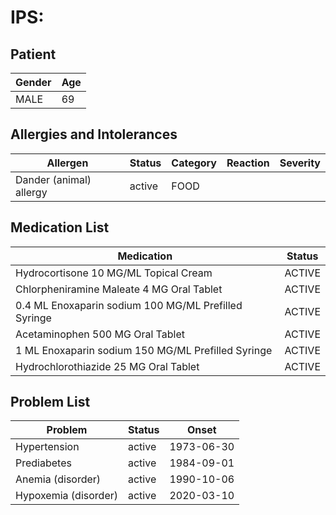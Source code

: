 # IPS:

## Patient

|Gender|Age|
|---|---|
|MALE|69|

## Allergies and Intolerances

|Allergen|Status|Category|Reaction|Severity|
|---|---|---|---|---|
|Dander (animal) allergy|active|FOOD|||

## Medication List

|Medication|Status|
|---|---|
|Hydrocortisone 10 MG/ML Topical Cream|ACTIVE|
|Chlorpheniramine Maleate 4 MG Oral Tablet|ACTIVE|
|0.4 ML Enoxaparin sodium 100 MG/ML Prefilled Syringe|ACTIVE|
|Acetaminophen 500 MG Oral Tablet|ACTIVE|
|1 ML Enoxaparin sodium 150 MG/ML Prefilled Syringe|ACTIVE|
|Hydrochlorothiazide 25 MG Oral Tablet|ACTIVE|

## Problem List

|Problem|Status|Onset|
|---|---|---|
|Hypertension|active|1973-06-30|
|Prediabetes|active|1984-09-01|
|Anemia (disorder)|active|1990-10-06|
|Hypoxemia (disorder)|active|2020-03-10|
